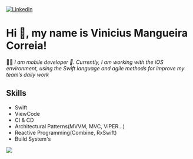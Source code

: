 
</div>
<a href="https://www.linkedin.com/in/vinicius-mangueira-correia-9b9b8b138/" target="_blank"><img src="https://img.shields.io/badge/LinkedIn-%230077B5.svg?&style=flat-square&logo=linkedin&logoColor=white" alt="LinkedIn"></a>
</div>

<h1> Hi 👋, my name is <b>Vinicius</b> Mangueira Correia!</h1>

<p> 🕴🏿 <em> I am mobile developer 📱. Currently, I am working with the iOS environment, using the Swift language and agile methods for improve my team’s daily work</em></p>

## Skills

- Swift
- ViewCode
- CI & CD
- Architectural Patterns(MVVM, MVC, VIPER...)
- Reactive Programming(Combine, RxSwift)
- Build System's

<img align="center" src="https://github-readme-stats.vercel.app/api?username=ViniciusDeep&show_icons=true&icon_color=000000&text_color=000000&bg_color=ffffff&hide_title=true" />



